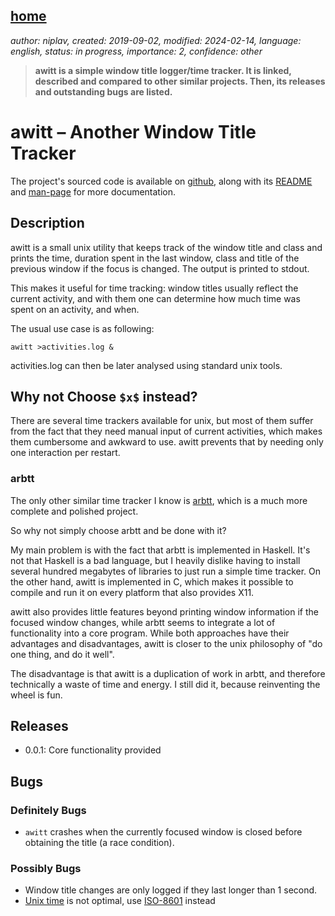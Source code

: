 [home](./index.md)
------------------

*author: niplav, created: 2019-09-02, modified: 2024-02-14, language: english, status: in progress, importance: 2, confidence: other*

> __awitt is a simple window title logger/time tracker. It is linked,
> described and compared to other similar projects. Then, its releases
> and outstanding bugs are listed.__

awitt – Another Window Title Tracker
====================================

The project's sourced code is available on
[github](https://github.com/niplav/awitt), along with its
[README](https://github.com/niplav/awitt/blob/master/README.md) and
[man-page](https://github.com/niplav/awitt/blob/master/awitt.1) for
more documentation.

Description
-----------

awitt is a small unix utility that keeps track of the window title and
class and prints the time, duration spent in the last window, class
and title of the previous window if the focus is changed. The output is
printed to stdout.

This makes it useful for time tracking: window titles usually reflect
the current activity, and with them one can determine how much time was
spent on an activity, and when.

The usual use case is as following:

	awitt >activities.log &

activities.log can then be later analysed using standard unix tools.

Why not Choose `$x$` instead?
------------------------------

There are several time trackers available for unix, but most of them
suffer from the fact that they need manual input of current activities,
which makes them cumbersome and awkward to use. awitt prevents that by
needing only one interaction per restart.

### arbtt

The only other similar time tracker I know is
[arbtt](https://arbtt.nomeata.de/), which is a much more complete and
polished project.

So why not simply choose arbtt and be done with it?

My main problem is with the fact that arbtt is implemented in Haskell.
It's not that Haskell is a bad language, but I heavily dislike having to
install several hundred megabytes of libraries to just run a simple time
tracker. On the other hand, awitt is implemented in C, which makes it
possible to compile and run it on every platform that also provides X11.

awitt also provides little features beyond printing window information
if the focused window changes, while arbtt seems to integrate a lot of
functionality into a core program. While both approaches have their advantages
and disadvantages, awitt is closer to the unix philosophy of "do one thing,
and do it well".

The disadvantage is that awitt is a duplication of work in arbtt,
and therefore technically a waste of time and energy. I still did it,
because reinventing the wheel is fun.

Releases
--------

* 0.0.1: Core functionality provided

Bugs
----

### Definitely Bugs

* `awitt` crashes when the currently focused window is closed before obtaining the title (a race condition).

### Possibly Bugs

* Window title changes are only logged if they last longer than 1 second.
* [Unix time](https://en.wikipedia.org/wiki/Unix_time) is not optimal, use [ISO-8601](https://en.wikipedia.org/wiki/ISO_8601) instead
